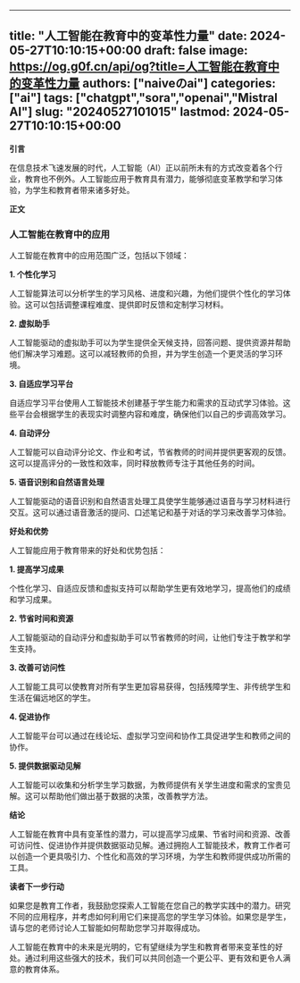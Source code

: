 
---
title: "人工智能在教育中的变革性力量"
date: 2024-05-27T10:10:15+00:00
draft: false
image: https://og.g0f.cn/api/og?title=人工智能在教育中的变革性力量
authors: ["naiveのai"]
categories: ["ai"]
tags: ["chatgpt","sora","openai","Mistral AI"]
slug: "20240527101015"
lastmod: 2024-05-27T10:10:15+00:00
---
**引言**

在信息技术飞速发展的时代，人工智能（AI）正以前所未有的方式改变着各个行业，教育也不例外。人工智能应用于教育具有潜力，能够彻底变革教学和学习体验，为学生和教育者带来诸多好处。

**正文**

### 人工智能在教育中的应用

人工智能在教育中的应用范围广泛，包括以下领域：

**1. 个性化学习**

人工智能算法可以分析学生的学习风格、进度和兴趣，为他们提供个性化的学习体验。这可以包括调整课程难度、提供即时反馈和定制学习材料。

**2. 虚拟助手**

人工智能驱动的虚拟助手可以为学生提供全天候支持，回答问题、提供资源并帮助他们解决学习难题。这可以减轻教师的负担，并为学生创造一个更灵活的学习环境。

**3. 自适应学习平台**

自适应学习平台使用人工智能技术创建基于学生能力和需求的互动式学习体验。这些平台会根据学生的表现实时调整内容和难度，确保他们以自己的步调高效学习。

**4. 自动评分**

人工智能可以自动评分论文、作业和考试，节省教师的时间并提供更客观的反馈。这可以提高评分的一致性和效率，同时释放教师专注于其他任务的时间。

**5. 语音识别和自然语言处理**

人工智能驱动的语音识别和自然语言处理工具使学生能够通过语音与学习材料进行交互。这可以通过语音激活的提问、口述笔记和基于对话的学习来改善学习体验。

**好处和优势**

人工智能应用于教育带来的好处和优势包括：

**1. 提高学习成果**

个性化学习、自适应反馈和虚拟支持可以帮助学生更有效地学习，提高他们的成绩和学习成果。

**2. 节省时间和资源**

人工智能驱动的自动评分和虚拟助手可以节省教师的时间，让他们专注于教学和学生支持。

**3. 改善可访问性**

人工智能工具可以使教育对所有学生更加容易获得，包括残障学生、非传统学生和生活在偏远地区的学生。

**4. 促进协作**

人工智能平台可以通过在线论坛、虚拟学习空间和协作工具促进学生和教师之间的协作。

**5. 提供数据驱动见解**

人工智能可以收集和分析学生学习数据，为教师提供有关学生进度和需求的宝贵见解。这可以帮助他们做出基于数据的决策，改善教学方法。

**结论**

人工智能在教育中具有变革性的潜力，可以提高学习成果、节省时间和资源、改善可访问性、促进协作并提供数据驱动见解。通过拥抱人工智能技术，教育工作者可以创造一个更具吸引力、个性化和高效的学习环境，为学生和教师提供成功所需的工具。

**读者下一步行动**

如果您是教育工作者，我鼓励您探索人工智能在您自己的教学实践中的潜力。研究不同的应用程序，并考虑如何利用它们来提高您的学生学习体验。如果您是学生，请与您的老师讨论人工智能如何帮助您学习并取得成功。

人工智能在教育中的未来是光明的，它有望继续为学生和教育者带来变革性的好处。通过利用这些强大的技术，我们可以共同创造一个更公平、更有效和更令人满意的教育体系。